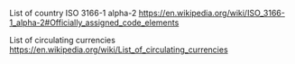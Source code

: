 List of country    ISO 3166-1 alpha-2
https://en.wikipedia.org/wiki/ISO_3166-1_alpha-2#Officially_assigned_code_elements


List of circulating currencies  
https://en.wikipedia.org/wiki/List_of_circulating_currencies



